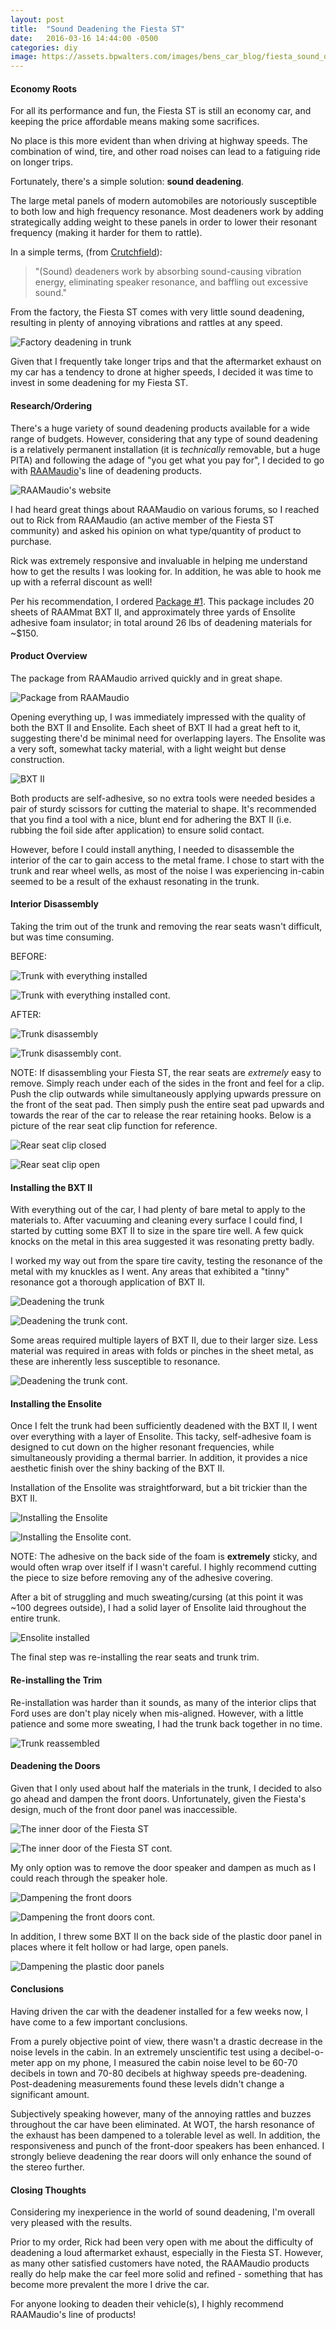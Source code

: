 ```yaml
---
layout: post
title:  "Sound Deadening the Fiesta ST"
date:   2016-03-16 14:44:00 -0500
categories: diy
image: https://assets.bpwalters.com/images/bens_car_blog/fiesta_sound_deadening_1.jpg
---
```


#### Economy Roots

For all its performance and fun, the Fiesta ST is still an economy car, and keeping the price affordable means making some sacrifices.

No place is this more evident than when driving at highway speeds.  The combination of wind, tire, and other road noises can lead to a fatiguing ride on longer trips.

Fortunately, there's a simple solution: **sound deadening**.

The large metal panels of modern automobiles are notoriously susceptible to both low and high frequency resonance.  Most deadeners work by adding strategically adding weight to these panels in order to lower their resonant frequency (making it harder for them to rattle).

In a simple terms, (from [Crutchfield](http://www.crutchfield.com/S-oEEGog0k67B/learn/learningcenter/car/vibration_installation.html)):

> "(Sound) deadeners work by absorbing sound-causing vibration energy, eliminating speaker resonance, and baffling out excessive sound."

From the factory, the Fiesta ST comes with very little sound deadening, resulting in plenty of annoying vibrations and rattles at any speed.

![Factory deadening in trunk](http://i.imgur.com/0faBcAp.jpg?1)

Given that I frequently take longer trips and that the aftermarket exhaust on my car has a tendency to drone at higher speeds, I decided it was time to invest in some deadening for my Fiesta ST.

#### Research/Ordering

There's a huge variety of sound deadening products available for a wide range of budgets.  However, considering that any type of sound deadening is a relatively permanent installation (it is *technically* removable, but a huge PITA) and following the adage of "you get what you pay for", I decided to go with [RAAMaudio](http://www.raamaudio.com/)'s line of deadening products.

![RAAMaudio's website](http://i.imgur.com/p5qfX3k.png)

I had heard great things about RAAMaudio on various forums, so I reached out to Rick from RAAMaudio (an active member of the Fiesta ST community) and asked his opinion on what type/quantity of product to purchase.

Rick was extremely responsive and invaluable in helping me understand how to get the results I was looking for.  In addition, he was able to hook me up with a referral discount as well!

Per his recommendation, I ordered [Package #1](http://www.raamaudio.com/package-1-20-sheets-of-raammat-bxt-ii-37-5-sq-ft-and-3-yards-ofensolite-iuo-peel-and-stick-41-625-sq-ft/).  This package includes 20 sheets of RAAMmat BXT II, and approximately three yards of Ensolite adhesive foam insulator; in total around 26 lbs of deadening materials for ~$150.

#### Product Overview

The package from RAAMaudio arrived quickly and in great shape.

![Package from RAAMaudio](http://i.imgur.com/rdOOs5F.jpg?1)

Opening everything up, I was immediately impressed with the quality of both the BXT II and Ensolite.  Each sheet of BXT II had a great heft to it, suggesting there'd be minimal need for overlapping layers.  The Ensolite was a very soft, somewhat tacky material, with a light weight but dense construction.

![BXT II](http://i.imgur.com/ePuYa4G.jpg)

Both products are self-adhesive, so no extra tools were needed besides a pair of sturdy scissors for cutting the material to shape.  It's recommended that you find a tool with a nice, blunt end for adhering the BXT II (i.e. rubbing the foil side after application) to ensure solid contact.

However, before I could install anything, I needed to disassemble the interior of the car to gain access to the metal frame.  I chose to start with the trunk and rear wheel wells, as most of the noise I was experiencing in-cabin seemed to be a result of the exhaust resonating in the trunk.

#### Interior Disassembly

Taking the trim out of the trunk and removing the rear seats wasn't difficult, but was time consuming.

BEFORE:

![Trunk with everything installed](http://i.imgur.com/zQi4P1f.jpg)


![Trunk with everything installed cont.](http://i.imgur.com/2Khr2fH.jpg)

AFTER:

![Trunk disassembly](http://i.imgur.com/kSBVFfA.jpg)

![Trunk disassembly cont.](http://i.imgur.com/BXIElRP.jpg)

NOTE: If disassembling your Fiesta ST, the rear seats are *extremely* easy to remove.  Simply reach under each of the sides in the front and feel for a clip.  Push the clip outwards while simultaneously applying upwards pressure on the front of the seat pad.  Then simply push the entire seat pad upwards and towards the rear of the car to release the rear retaining hooks.  Below is a picture of the rear seat clip function for reference.

![Rear seat clip closed](http://i.imgur.com/M7wUpRP.jpg?1)

![Rear seat clip open](http://i.imgur.com/oboxO4a.jpg)

#### Installing the BXT II

With everything out of the car, I had plenty of bare metal to apply to the materials to.  After vacuuming and cleaning every surface I could find, I started by cutting some BXT II to size in the spare tire well.  A few quick knocks on the metal in this area suggested it was resonating pretty badly.

I worked my way out from the spare tire cavity, testing the resonance of the metal with my knuckles as I went.  Any areas that exhibited a "tinny" resonance got a thorough application of BXT II.

![Deadening the trunk](http://i.imgur.com/qCypU94.jpg?1)

![Deadening the trunk cont.](http://i.imgur.com/eSODzrn.jpg)

Some areas required multiple layers of BXT II, due to their larger size.  Less material was required in areas with folds or pinches in the sheet metal, as these are inherently less susceptible to resonance.

![Deadening the trunk cont.](http://i.imgur.com/DL6zMrJ.jpg)

#### Installing the Ensolite

Once I felt the trunk had been sufficiently deadened with the BXT II, I went over everything with a layer of Ensolite.  This tacky, self-adhesive foam is designed to cut down on the higher resonant frequencies, while simultaneously providing a thermal barrier.  In addition, it provides a nice aesthetic finish over the shiny backing of the BXT II.

Installation of the Ensolite was straightforward, but a bit trickier than the BXT II.

![Installing the Ensolite](http://i.imgur.com/7ZC56tW.jpg)

![Installing the Ensolite cont.](http://i.imgur.com/eXxnJRg.jpg)

NOTE: The adhesive on the back side of the foam is **extremely** sticky, and would often wrap over itself if I wasn't careful.  I highly recommend cutting the piece to size before removing any of the adhesive covering.

After a bit of struggling and much sweating/cursing (at this point it was ~100 degrees outside), I had a solid layer of Ensolite laid throughout the entire trunk.

![Ensolite installed](http://i.imgur.com/Y4TIboH.jpg)

The final step was re-installing the rear seats and trunk trim.

#### Re-installing the Trim

Re-installation was harder than it sounds, as many of the interior clips that Ford uses are don't play nicely when mis-aligned.  However, with a little patience and some more sweating, I had the trunk back together in no time.

![Trunk reassembled](http://i.imgur.com/F72kRLA.jpg)

#### Deadening the Doors

Given that I only used about half the materials in the trunk, I decided to also go ahead and dampen the front doors.  Unfortunately, given the Fiesta's design, much of the front door panel was inaccessible.

![The inner door of the Fiesta ST](http://i.imgur.com/aISdmh3.jpg)

![The inner door of the Fiesta ST cont.](http://i.imgur.com/DdulPjn.jpg)

My only option was to remove the door speaker and dampen as much as I could reach through the speaker hole.

![Dampening the front doors](http://i.imgur.com/e1eJNwN.jpg)

![Dampening the front doors cont.](http://i.imgur.com/7uirTdA.jpg)

In addition, I threw some BXT II on the back side of the plastic door panel in places where it felt hollow or had large, open panels.

![Dampening the plastic door panels](http://i.imgur.com/uQddUoJ.jpg)

#### Conclusions

Having driven the car with the deadener installed for a few weeks now, I have come to a few important conclusions.

From a purely objective point of view, there wasn't a drastic decrease in the noise levels in the cabin.  In an extremely unscientific test using a decibel-o-meter app on my phone, I measured the cabin noise level to be 60-70 decibels in town and 70-80 decibels at highway speeds pre-deadening.  Post-deadening measurements found these levels didn't change a significant amount.

Subjectively speaking however, many of the annoying rattles and buzzes throughout the car have been eliminated.  At WOT, the harsh resonance of the exhaust has been dampened to a tolerable level as well.  In addition, the responsiveness and punch of the front-door speakers has been enhanced.  I strongly believe deadening the rear doors will only enhance the sound of the stereo further.

#### Closing Thoughts

Considering my inexperience in the world of sound deadening, I'm overall very pleased with the results.

Prior to my order, Rick had been very open with me about the difficulty of deadening a loud aftermarket exhaust, especially in the Fiesta ST.  However, as many other satisfied customers have noted, the RAAMaudio products really do help make the car feel more solid and refined - something that has become more prevalent the more I drive the car.

For anyone looking to deaden their vehicle(s), I highly recommend RAAMaudio's line of products!
 
